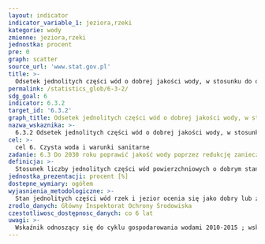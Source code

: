 ```yaml
---
layout: indicator
indicator_variable_1: jeziora,rzeki
kategorie: wody
zmienne: jeziora,rzeki
jednostka: procent
pre: 0
graph: scatter
source_url: 'www.stat.gov.pl'
title: >-
  Odsetek jednolitych części wód o dobrej jakości wody, w stosunku do ogólnej liczby jednolitych części wód poddanych ocenie
permalink: /statistics_glob/6-3-2/
sdg_goal: 6
indicator: 6.3.2
target_id: '6.3.2'
graph_title: Odsetek jednolitych części wód o dobrej jakości wody, w stosunku do ogólnej liczby jednolitych części wód poddanych ocenie
nazwa_wskaznika: >-
  6.3.2 Odsetek jednolitych części wód o dobrej jakości wody, w stosunku do ogólnej liczby jednolitych części wód poddanych ocenie
cel: >-
  cel 6. Czysta woda i warunki sanitarne
zadanie: 6.3 Do 2030 roku poprawić jakość wody poprzez redukcję zanieczyszczeń, likwidowanie wysypisk śmieci, ograniczenie stosowania szkodliwych substancji chemicznych i innych szkodliwych materiałów. Zmniejszyć o połowę ilość nieoczyszczonych ścieków oraz znacząco podnieść poziom recyklingu i bezpiecznego ponownego użytkowania materiałów w skali globalnej
definicja: >-
  Stosunek liczby jednolitych części wód powierzchniowych o dobrym stanie do ogólnej liczby jednolitych części wód rzecznych monitorowanych w ramach monitoringu diagnostycznego w ostatnich 6 latach w danej kategorii wód tj: (1) jeziora, (2) rzeki.
jednostka_prezentacji: procent [%]
dostepne_wymiary: ogółem
wyjasnienia_metodologiczne: >-
  Stan jednolitych części wód rzek i jezior ocenia się jako dobry lub zły, analizując wyniki klasyfikacji ich stanu lub potencjału ekologicznego (na podstawie wyników badań wskaźników jakości wód wchodzących w skład elementów fizyko-chemicznych, biologicznych i hydromorfologicznych) oraz, jeżeli takie badania były planowane i zrealizowane, wyniki klasyfikacji stanu chemicznego (na podstawie wartości granicznych chemicznych wskaźników jakości wód). O ocenie końcowej decyduje najgorszy wskaźnik. Sklasyfikowanie jednolitej części wód do umiarkowanego lub gorszego stanu/potencjału ekologicznego, bądź do złego stanu chemicznego, wskazuje na zły stan wód, informujący, że w ocenianym okresie jednolita część wód nie spełniała wymagań określonych w przypisanych jej celach środowiskowych. W przypadku, gdy w wyniku oceny uzyskany został co najmniej dobry stan/potencjał ekologiczny, a nie została wykonana ocena stanu chemicznego lub wskazany został dobry stan chemiczny, a nie było możliwości określenia stanu/potencjału ekologicznego, nie można określić końcowej oceny stanu jednolitych części wód. Ocena monitorowanych jednolitych części wód rzek i jezior została uzupełniona o ekspercką ocenę stanu/potencjału ekologicznego pozostałych wód. W przyjętej metodzie, gdy brak było danych umożliwiających precyzyjne określenie stanu/potencjału ekologicznego, dopuszczono przypisanie oceny jako „co najmniej dobry” lub „poniżej dobrego”, co posłużyło określeniu stanu ogólnego tych wód. W związku z cyklicznym planowaniem i programowaniem w gospodarce wodnej w Polsce, dane dotyczące jakości wód powierzchniowych odnoszą się do cyklu obejmującego lata 2010-2015 w odniesieniu do jezior i rzek (jeziora badane w 9 województwach , a rzeki w całym kraju).
zrodlo_danych: Główny Inspektorat Ochrony Środowiska
czestotliwosc_dostępnosc_danych: co 6 lat
uwagi: >-
  Wskaźnik odnoszący się do cyklu gospodarowania wodami 2010-2015 ; wskaźnik odnoszący się do kolejnego cyklu gospodarowania wodami 2016-2021 zostanie obliczony w 2022 r.
---
```

